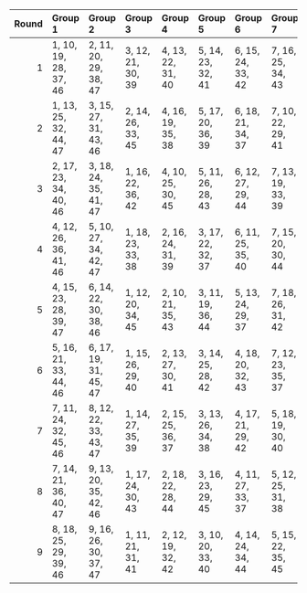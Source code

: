 |   Round | Group 1               | Group 2               | Group 3           | Group 4           | Group 5           | Group 6           | Group 7           | Group 8           | Group 9           |
|--------:|:----------------------|:----------------------|:------------------|:------------------|:------------------|:------------------|:------------------|:------------------|:------------------|
|       1 | 1, 10, 19, 28, 37, 46 | 2, 11, 20, 29, 38, 47 | 3, 12, 21, 30, 39 | 4, 13, 22, 31, 40 | 5, 14, 23, 32, 41 | 6, 15, 24, 33, 42 | 7, 16, 25, 34, 43 | 8, 17, 26, 35, 44 | 9, 18, 27, 36, 45 |
|       2 | 1, 13, 25, 32, 44, 47 | 3, 15, 27, 31, 43, 46 | 2, 14, 26, 33, 45 | 4, 16, 19, 35, 38 | 5, 17, 20, 36, 39 | 6, 18, 21, 34, 37 | 7, 10, 22, 29, 41 | 8, 11, 23, 30, 42 | 9, 12, 24, 28, 40 |
|       3 | 2, 17, 23, 34, 40, 46 | 3, 18, 24, 35, 41, 47 | 1, 16, 22, 36, 42 | 4, 10, 25, 30, 45 | 5, 11, 26, 28, 43 | 6, 12, 27, 29, 44 | 7, 13, 19, 33, 39 | 8, 14, 20, 31, 37 | 9, 15, 21, 32, 38 |
|       4 | 4, 12, 26, 36, 41, 46 | 5, 10, 27, 34, 42, 47 | 1, 18, 23, 33, 38 | 2, 16, 24, 31, 39 | 3, 17, 22, 32, 37 | 6, 11, 25, 35, 40 | 7, 15, 20, 30, 44 | 8, 13, 21, 28, 45 | 9, 14, 19, 29, 43 |
|       5 | 4, 15, 23, 28, 39, 47 | 6, 14, 22, 30, 38, 46 | 1, 12, 20, 34, 45 | 2, 10, 21, 35, 43 | 3, 11, 19, 36, 44 | 5, 13, 24, 29, 37 | 7, 18, 26, 31, 42 | 8, 16, 27, 32, 40 | 9, 17, 25, 33, 41 |
|       6 | 5, 16, 21, 33, 44, 46 | 6, 17, 19, 31, 45, 47 | 1, 15, 26, 29, 40 | 2, 13, 27, 30, 41 | 3, 14, 25, 28, 42 | 4, 18, 20, 32, 43 | 7, 12, 23, 35, 37 | 8, 10, 24, 36, 38 | 9, 11, 22, 34, 39 |
|       7 | 7, 11, 24, 32, 45, 46 | 8, 12, 22, 33, 43, 47 | 1, 14, 27, 35, 39 | 2, 15, 25, 36, 37 | 3, 13, 26, 34, 38 | 4, 17, 21, 29, 42 | 5, 18, 19, 30, 40 | 6, 16, 20, 28, 41 | 9, 10, 23, 31, 44 |
|       8 | 7, 14, 21, 36, 40, 47 | 9, 13, 20, 35, 42, 46 | 1, 17, 24, 30, 43 | 2, 18, 22, 28, 44 | 3, 16, 23, 29, 45 | 4, 11, 27, 33, 37 | 5, 12, 25, 31, 38 | 6, 10, 26, 32, 39 | 8, 15, 19, 34, 41 |
|       9 | 8, 18, 25, 29, 39, 46 | 9, 16, 26, 30, 37, 47 | 1, 11, 21, 31, 41 | 2, 12, 19, 32, 42 | 3, 10, 20, 33, 40 | 4, 14, 24, 34, 44 | 5, 15, 22, 35, 45 | 6, 13, 23, 36, 43 | 7, 17, 27, 28, 38 |
